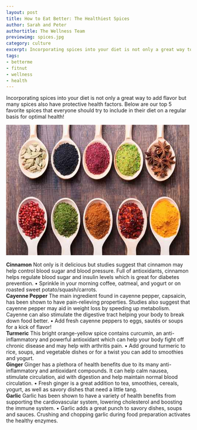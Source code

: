 ```yaml
---
layout: post
title: How to Eat Better: The Healthiest Spices
author: Sarah and Peter
authortitle: The Wellness Team
previewimg: spices.jpg
category: culture
excerpt: Incorporating spices into your diet is not only a great way to add flavor but many spices also have protective health factors. Here are our top 5 favorite spices that everyone can include in their diet on a regular basis for optimal health!
tags:
- betterme
- fitnut
- wellness
- health
---
```


Incorporating spices into your diet is not only a great way to add flavor but many spices also have protective health factors. Below are our top 5 favorite spices that everyone should try to include in their diet on a regular basis for optimal health!

![Spices](/images/spices.jpg)

<b>Cinnamon</b>
Not only is it delicious but studies suggest that cinnamon may help control blood sugar and blood pressure. Full of antioxidants, cinnamon helps regulate blood sugar and insulin levels which is great for diabetes prevention.
•	Sprinkle in your morning coffee, oatmeal, and yogurt or on roasted sweet potato/squash/carrots.
<br>
<b>Cayenne Pepper</b>
The main ingredient found in cayenne pepper, capsaicin, has been shown to have pain-relieving properties. Studies also suggest that cayenne pepper may aid in weight loss by speeding up metabolism. Cayenne can also stimulate the digestive tract helping your body to break down food better.
•	Add fresh cayenne peppers to eggs, sautés or soups for a kick of flavor!
<br>
<b>Turmeric</b>
This bright orange-yellow spice contains curcumin, an anti-inflammatory and powerful antioxidant which can help your body fight off chronic disease and may help with arthritis pain.
•	Add ground turmeric to rice, soups, and vegetable dishes or for a twist you can add to smoothies and yogurt.
<br>
<b>Ginger</b>
Ginger has a plethora of health benefits due to its many anti-inflammatory and antioxidant compounds. It can help calm nausea, stimulate circulation, aid with digestion and help maintain normal blood circulation. 
•	Fresh ginger is a great addition to tea, smoothies, cereals, yogurt, as well as savory dishes that need a little tang. 
<br>
<b>Garlic</b>
Garlic has been shown to have a variety of health benefits from supporting the cardiovascular system, lowering cholesterol and boosting the immune system.
•	Garlic adds a great punch to savory dishes, soups and sauces. Crushing and chopping garlic during food preparation activates the healthy enzymes. 